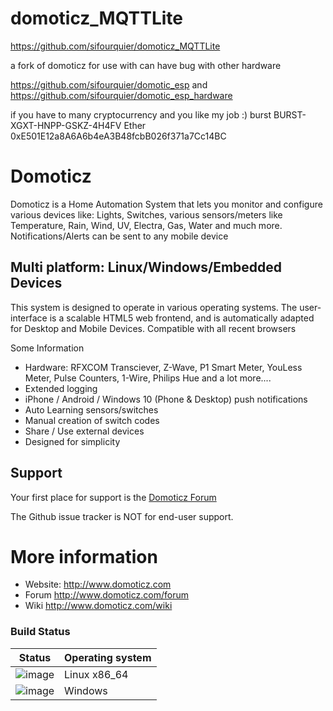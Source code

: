 # domoticz_MQTTLite
https://github.com/sifourquier/domoticz_MQTTLite

a fork of domoticz for use with can have bug with other hardware

https://github.com/sifourquier/domotic_esp
and
https://github.com/sifourquier/domotic_esp_hardware

if you have to many cryptocurrency and you like my job :)
burst
BURST-XGXT-HNPP-GSKZ-4H4FV
Ether
0xE501E12a8A6A6b4eA3B48fcbB026f371a7Cc14BC

# Domoticz

Domoticz is a Home Automation System that lets you monitor and configure various devices like: Lights, Switches, various sensors/meters like Temperature, Rain, Wind, UV, Electra, Gas, Water and much more. Notifications/Alerts can be sent to any mobile device

## Multi platform: Linux/Windows/Embedded Devices

This system is designed to operate in various operating systems.
The user-interface is a scalable HTML5 web frontend, and is automatically adapted for Desktop and Mobile Devices.
Compatible with all recent browsers

Some Information
- Hardware: RFXCOM Transciever, Z-Wave, P1 Smart Meter, YouLess Meter, Pulse Counters, 1-Wire, Philips Hue and a lot more....
- Extended logging
- iPhone / Android / Windows 10 (Phone & Desktop) push notifications
- Auto Learning sensors/switches
- Manual creation of switch codes
- Share / Use external devices
- Designed for simplicity

## Support

Your first place for support is the [Domoticz Forum](http://www.domoticz.com/forum)

The Github issue tracker is NOT for end-user support.

# More information
* Website: http://www.domoticz.com
* Forum http://www.domoticz.com/forum
* Wiki http://www.domoticz.com/wiki

### Build Status

Status | Operating system
------------ | -------------
![image](https://travis-ci.org/domoticz/domoticz.svg?branch=master "Linux Build Status") | Linux x86_64
![image](https://ci.appveyor.com/api/projects/status/fskiwvjs1q7svwq9?svg=true "Windows Build Status") | Windows

